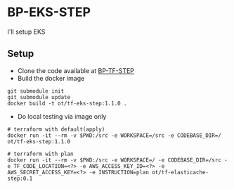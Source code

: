 # BP-EKS-STEP
I'll setup EKS


## Setup
* Clone the code available at [BP-TF-STEP](https://github.com/OT-BUILDPIPER-MARKETPLACE/BP-EKS-STEP)
* Build the docker image

```
git submodule init
git submodule update
docker build -t ot/tf-eks-step:1.1.0 .
```

* Do local testing via image only

```
# terraform with default(apply)
docker run -it --rm -v $PWD:/src -e WORKSPACE=/src -e CODEBASE_DIR=/ ot/tf-eks-step:1.1.0

# terraform with plan
docker run -it --rm -v $PWD:/src -e WORKSPACE=/ -e CODEBASE_DIR=/src -e TF_CODE_LOCATION=<?> -e AWS_ACCESS_KEY_ID=<?> -e AWS_SECRET_ACCESS_KEY=<?> -e INSTRUCTION=plan ot/tf-elasticache-step:0.1

```